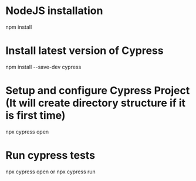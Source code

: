 # NodeJS installation
npm install

# Install latest version of Cypress
npm install --save-dev cypress

# Setup and configure Cypress Project (It will create directory structure if it is first time)
npx cypress open

# Run cypress tests
npx cypress open or npx cypress run
